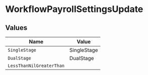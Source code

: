 # WorkflowPayrollSettingsUpdate


## Values

| Name                     | Value                    |
| ------------------------ | ------------------------ |
| `SingleStage`            | SingleStage              |
| `DualStage`              | DualStage                |
| `LessThanNilGreaterThan` | <nil>                    |